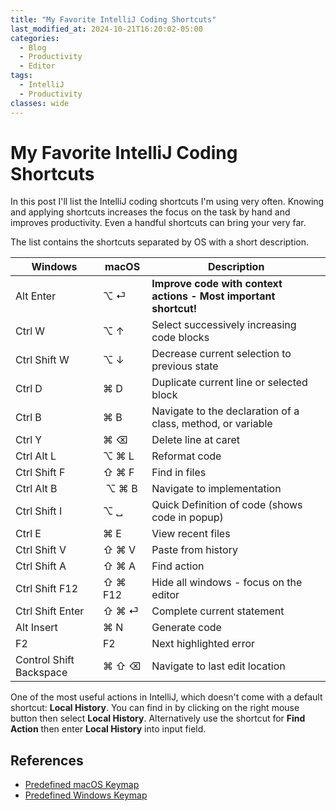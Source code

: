 ```yaml
---
title: "My Favorite IntelliJ Coding Shortcuts"
last_modified_at: 2024-10-21T16:20:02-05:00
categories:
  - Blog
  - Productivity
  - Editor
tags:
  - IntelliJ
  - Productivity
classes: wide
---
```


# My Favorite IntelliJ Coding Shortcuts

In this post I'll list the IntelliJ coding shortcuts I'm using very often. Knowing and applying shortcuts increases the focus on the task by hand and improves productivity. Even a handful shortcuts can bring your very far.

The list contains the shortcuts separated by OS with a short description.

| Windows                 | macOS                   | Description                                                      |
| ----------------------- | ----------------------- | ---------------------------------------------------------------- |
| Alt Enter               | &#8997; &#9166;         | **Improve code with context actions - Most important shortcut!** |
| Ctrl W                  | &#8997; &#8593;         | Select successively increasing code blocks                       |
| Ctrl Shift W            | &#8997; &#8595;         | Decrease current selection to previous state                     |
| Ctrl D                  | &#8984; D               | Duplicate current line or selected block                         |
| Ctrl B                  | &#8984; B               | Navigate to the declaration of a class, method, or variable      |
| Ctrl Y                  | &#8984; &#9003;         | Delete line at caret                                             |
| Ctrl Alt L              | &#8997; &#8984; L       | Reformat code                                                    |
| Ctrl Shift F            | &#8679; &#8984; F       | Find in files                                                    |
| Ctrl Alt B              |  &#8997; &#8984; B      | Navigate to implementation                                       |
| Ctrl Shift I            | &#8997; &#9251;         | Quick Definition of code (shows code in popup)                   |
| Ctrl E                  | &#8984; E               | View recent files                                                |
| Ctrl Shift V            | &#8679; &#8984; V       | Paste from history                                               |
| Ctrl Shift A            | &#8679; &#8984; A       | Find action                                                      |
| Ctrl Shift F12          | &#8679; &#8984; F12     | Hide all windows - focus on the editor                           |
| Ctrl Shift Enter        | &#8679; &#8984; &#9166; | Complete current statement                                       |
| Alt Insert              | &#8984; N               | Generate code                                                    |
| F2                      | F2                      | Next highlighted error                                           |
| Control Shift Backspace | &#8984; &#8679; &#9003; | Navigate to last edit location                                   |

One of the most useful actions in IntelliJ, which doesn't come with a default shortcut: **Local History**. You can find in by clicking on the right mouse button then select **Local History**. Alternatively use the shortcut for **Find Action** then enter **Local History** into input field.

## References

- [Predefined macOS Keymap](https://www.jetbrains.com/help/idea/reference-keymap-mac-default.html)
- [Predefined Windows Keymap](https://www.jetbrains.com/help/idea/reference-keymap-win-default.html)

